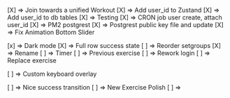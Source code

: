 [X] => Join towards a unified Workout
[X] => Add user_id to Zustand
[X] => Add user_id to db tables
[X] => Testing
[X] => CRON job user create, attach user_id
[X] => PM2 postgrest
[X] => Postgrest public key file and update
[X] => Fix Animation Bottom Slider

[x] => Dark mode
[X] => Full row success state
[ ] => Reorder setgroups
[X] => Rename
[ ] => Timer
[ ] => Previous exercise
[ ] => Rework login
[ ] => Replace exercise

[ ] => Custom keyboard overlay

[ ] => Nice success transition
[ ] => New Exercise Polish
[ ] =>
